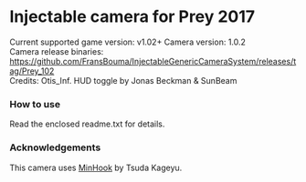 Injectable camera for Prey 2017
============================

Current supported game version: v1.02+
Camera version: 1.0.2  
Camera release binaries: https://github.com/FransBouma/InjectableGenericCameraSystem/releases/tag/Prey_102   
Credits: Otis_Inf. HUD toggle by Jonas Beckman & SunBeam

### How to use
Read the enclosed readme.txt for details. 

### Acknowledgements
This camera uses [MinHook](https://github.com/TsudaKageyu/minhook) by Tsuda Kageyu.
